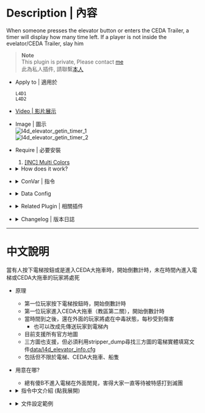 # Description | 內容
When someone presses the elevator button or enters the CEDA Trailer, a timer will display how many time left. If a player is not inside the evelator/CEDA Trailer, slay him

> __Note__ <br/>
This plugin is private, Please contact [me](/#私人插件列表-private-plugins-list)<br/>
此為私人插件, 請聯繫[本人](/#私人插件列表-private-plugins-list)

* Apply to | 適用於
	```
	L4D1
	L4D2
	```

* [Video | 影片展示](https://youtu.be/B1oghdYb_gE)

* Image | 圖示
	<br/>![l4d_elevator_getin_timer_1](image/l4d_elevator_getin_timer_1.jpg)
	<br/>![l4d_elevator_getin_timer_2](image/l4d_elevator_getin_timer_2.jpg)

* Require | 必要安裝
	1. [[INC] Multi Colors](https://github.com/fbef0102/L4D1_2-Plugins/releases/tag/Multi-Colors)

* <details><summary>How does it work?</summary>

	* When someone presses the elevator button, a timer will display how many time left. If a player is not inside the evelator Trailer, slay him
	* When someone enters the CEDA Trailer, a timer will display how many time left. If a player is not inside the CEDA Trailer, slay him
	* Support offical maps. 
	* If wanna support custom maps, please find entity via stripper extension and modify data: [data/l4d_elevator_info.cfg](data/l4d_elevator_info.cfg)
</details>

* <details><summary>ConVar | 指令</summary>

	* cfg/sourcemod/l4d_elevator_getin_timer.cfg
		```php
		// 0=Plugin off, 1=Plugin on.
		l4d_elevator_getin_timer_allow "1"

		// Changes how count down tumer hint displays. (0: Disable, 1:In chat, 2: In Hint Box, 3: In center text)
		l4d_elevator_getin_timer_announce_type "2"

		// Path to the Soundfile being played on each damaging Interval (Empty=Disable)
		l4d_elevator_getin_timer_damage_sound "player/survivor/voice/choke_5.wav"

		// If 1, Enable the Damage Shake 
		l4d_elevator_getin_timer_shake_enable "1"

		// If 1, When time is up, all survivor players are teleported into the elevator
		l4d_elevator_getin_timer_teleport_player "1"

		// If 1, When time is up, all survivor bots are teleported into the elevator
		l4d_elevator_getin_timer_teleport_bot "1"
		```
</details>

* <details><summary>Data Config</summary>

	* [data/l4d_elevator_info.cfg](data/l4d_elevator_info.cfg)
		> Manual in this file, click for more details...
</details>

* <details><summary>Related Plugin | 相關插件</summary>

	1. [l4d_rescue_vehicle_leave_timer](https://github.com/fbef0102/L4D1_2-Plugins/tree/master/l4d_rescue_vehicle_leave_timer): When rescue vehicle arrived and a timer will display how many time left before vehicle leaving. If a player is not on rescue vehicle or zone, slay him
		> 救援來臨之後，未在時間內上救援飛機逃亡的玩家將處死
</details>

* <details><summary>Changelog | 版本日誌</summary>

	* v1.2 (2022-12-18)
		* When time is up, all survivor players are teleported into the elevator
		* When time is up, all survivor bots are teleported into the elevator

	* v1.1 (2022-11-15)
		* Cause the damage to incapacitated players outside the evelator/CEDA Trailer

	* v1.0
		* Initial Release
</details>

- - - -
# 中文說明
當有人按下電梯按鈕或是進入CEDA大拖車時，開始倒數計時，未在時間內進入電梯或CEDA大拖車的玩家將處死

* 原理
	* 第一位玩家按下電梯按鈕時，開始倒數計時
	* 第一位玩家進入CEDA大拖車（教區第二關），開始倒數計時
	* 當時間到之後，還在外面的玩家將處在中毒狀態，每秒受到傷害
		* 也可以改成先傳送玩家到電梯內
	* 目前支援所有官方地圖
	* 三方圖也支援，但必須利用stripper_dump尋找三方圖的電梯實體填寫文件[data/l4d_elevator_info.cfg](data/l4d_elevator_info.cfg)
	* 包括但不限於電梯、CEDA大拖車、船隻

* 用意在哪?
	* 總有傻B不進入電梯在外面閒晃，害得大家一直等待被特感打到滅團

* <details><summary>指令中文介紹 (點我展開)</summary>

	* cfg/sourcemod/l4d_elevator_getin_timer.cfg
		```php
		// 0=關閉插件, 1=啟動插件
		l4d_elevator_getin_timer_allow "1"

		// 倒數提示該如何顯示. (0: 不提示, 1: 聊天框, 2: 黑底白字框, 3: 螢幕正中間)
		l4d_elevator_getin_timer_announce_type "2"

		// 電梯門外，玩家中毒狀態的音效檔案，路徑相對於sound資料夾 (留白=無音效)
		l4d_elevator_getin_timer_damage_sound "player/survivor/voice/choke_5.wav"

		// 為1時，電梯門外，玩家中毒狀態時螢幕會晃動
		l4d_elevator_getin_timer_shake_enable "1"

		// 為1時，時間到之後，將所有真人倖存者傳送到電梯內
		l4d_elevator_getin_timer_teleport_player "1"

		// 為1時，時間到之後，將所有AI倖存者傳送到電梯內
		l4d_elevator_getin_timer_teleport_bot "1"
		```
</details>

* <details><summary>文件設定範例</summary>

	* 設置文件[data/l4d_elevator_info.cfg](data/l4d_elevator_info.cfg)，修改每一張地圖的電梯或CEDA大拖車
	* 支援所有官方地圖 (三方圖不支援，請自行利用stripper_dump尋找地圖上的電梯或付錢)
		> 內有中文說明，可點擊查看
</details>
